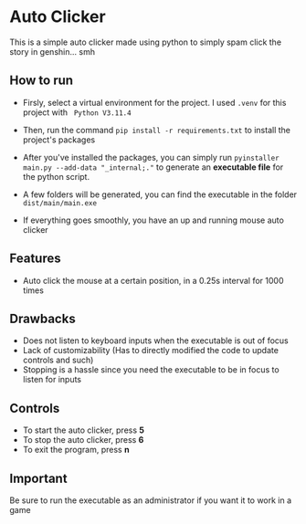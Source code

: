 # Auto Clicker

This is a simple auto clicker made using python to simply spam click the story in genshin... smh

## How to run

- Firsly, select a virtual environment for the project. I used ```.venv``` for this project with 
``` Python V3.11.4```

- Then, run the command ```pip install -r requirements.txt``` to install the project's packages
- After you've installed the packages, you can simply run ```pyinstaller main.py --add-data "_internal;."``` to generate an <b>executable file</b> for the python script.
- A few folders will be generated, you can find the executable in the folder ```dist/main/main.exe```
- If everything goes smoothly, you have an up and running mouse auto clicker

## Features

- Auto click the mouse at a certain position, in a 0.25s interval for 1000 times

## Drawbacks

- Does not listen to keyboard inputs when the executable is out of focus
- Lack of customizability (Has to directly modified the code to update controls and such)
- Stopping is a hassle since you need the executable to be in focus to listen for inputs 

## Controls
- To start the auto clicker, press <b>5</b>
- To stop the auto clicker, press <b>6</b>
- To exit the program, press <b>n</b>

## Important

Be sure to run the executable as an administrator if you want it to work in a game